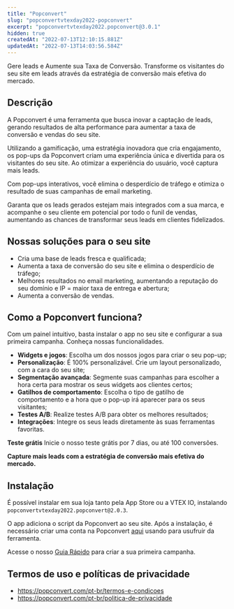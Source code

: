```yaml
---
title: "Popconvert"
slug: "popconvertvtexday2022-popconvert"
excerpt: "popconvertvtexday2022.popconvert@3.0.1"
hidden: true
createdAt: "2022-07-13T12:10:15.881Z"
updatedAt: "2022-07-13T14:03:56.584Z"
---
```

Gere leads e Aumente sua Taxa de Conversão. Transforme os visitantes do seu site em leads através da estratégia de conversão mais efetiva do mercado.

## Descrição

A Popconvert é uma ferramenta que busca inovar a captação de leads, gerando resultados de alta performance para aumentar a taxa de conversão e vendas do seu site.

Utilizando a gamificação, uma estratégia inovadora que cria engajamento, os pop-ups da Popconvert criam uma experiência única e divertida para os visitantes do seu site. Ao otimizar a experiência do usuário, você captura mais leads.

Com pop-ups interativos, você elimina o desperdício de tráfego e otimiza o resultado de suas campanhas de email marketing.

Garanta que os leads gerados estejam mais integrados com a sua marca, e acompanhe o seu cliente em potencial por todo o funil de vendas, aumentando as chances de transformar seus leads em clientes fidelizados.

## Nossas soluções para o seu site
- Cria uma base de leads fresca e qualificada;
- Aumenta a taxa de conversão do seu site e elimina o desperdício de tráfego;
- Melhores resultados no email marketing, aumentando a reputação do seu domínio e IP = maior taxa de entrega e abertura;
- Aumenta a conversão de vendas.

## Como a Popconvert funciona?

Com um painel intuitivo, basta instalar o app no seu site e configurar a sua primeira campanha. Conheça nossas funcionalidades.

- **Widgets e jogos**: Escolha um dos nossos jogos para criar o seu pop-up;
- **Personalização**: É 100% personalizável. Crie um layout personalizado, com a cara do seu site;
- **Segmentação avançada**: Segmente suas campanhas para escolher a hora certa para mostrar os seus widgets aos clientes certos;
- **Gatilhos de comportamento**: Escolha o tipo de gatilho de comportamento e a hora que o pop-up irá aparecer para os seus visitantes;
- **Testes A/B**: Realize testes A/B para obter os melhores resultados;
- **​Integrações**: Integre os seus leads diretamente às suas ferramentas favoritas.

**Teste grátis**
Inicie o nosso teste grátis por 7 dias, ou até 100 conversões.

**Capture mais leads com a estratégia de conversão mais efetiva do mercado.**

## Instalação

É possível instalar em sua loja tanto pela App Store ou a VTEX IO, instalando `popconvertvtexday2022.popconvert@2.0.3`.

O app adiciona o script da Popconvert ao seu site. Após a instalação, é necessário criar uma conta na Popconvert [aqui](https://app.popconvert.com/auth/register) usando para usufruir da ferramenta.

Acesse o nosso [Guia Rápido](https://www.youtube.com/watch?v=FAhm7A7jQro&list=PL7ru8XaoAtvF-HiJfDHOjOMHeiaw-0Yt3) para criar a sua primeira campanha.

## Termos de uso e políticas de privacidade

- https://popconvert.com/pt-br/termos-e-condicoes
- https://popconvert.com/pt-br/politica-de-privacidade